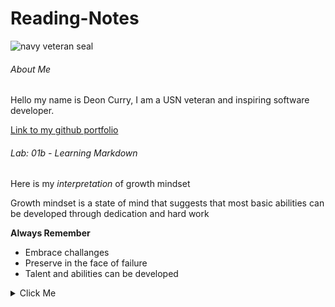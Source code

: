 # Reading-Notes

![navy veteran seal](https://m.media-amazon.com/images/I/71vbu4H4VeL.jpg)

###### About Me

Hello my name is Deon Curry, I am a USN veteran and inspiring software developer. 

[Link to my github portfolio](https://github.com/Curryfrom3)

###### Lab: 01b - Learning Markdown

Here is my *interpretation* of growth mindset

Growth mindset is a state of mind that suggests that most basic abilities can be developed through dedication and hard work

**Always Remember**

- Embrace challanges
- Preserve in the face of failure 
- Talent and abilities can be developed 

<details><summary>Click Me</summary>
<p>


[Things I Want To Know More About](https://Curryfrom3.github.io/Things-I-want-to-know-more-about/)



```ruby
   
```

</p>
</details>
